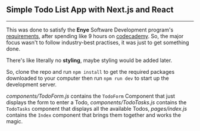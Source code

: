 ## Simple Todo List App with Next.js and React
---
This was done to satisfy the **Enye** Software Development program's [requirements](https://docs.google.com/document/d/1ZUyi4bbUDBui6fbVmVeqD8PqUS6gTbekftKLooPwZlk/edit), after spending like 9 hours on [codecademy](https://codecademy.org). So, the major focus wasn't to follow industry-best practises, it was just to get something done.

There's like literally no **styling**, maybe styling would be added later.

So, clone the repo and run `npm install` to get the required packages downloaded to your computer then run `npm run dev` to start up the development server.

*components/TodoForm.js* contains the `TodoForm` Component that just displays the form to enter a Todo, *components/TodoTasks.js* contains the `TodoTasks` component that displays all the available Todos, *pages/index.js* contains the `Index` component that brings them together and works the magic.
